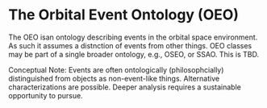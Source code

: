 # The Orbital Event Ontology (OEO)
The OEO isan ontology describing events in the orbital space environment. As such it assumes a distnction of events from other things. OEO classes may be part of a single broader ontology, e.g., OSEO, or SSAO. This is TBD.

Conceptual Note: Events are often ontologically (philosophcially) distinguished from objects as non-event-like things. Alternative characterizations are possible. Deeper analysis requires a sustainable opportunity to pursue.
